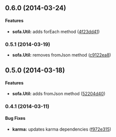 <a name="0.6.0"></a>
## 0.6.0 (2014-03-24)


#### Features

* **sofa.Util:** adds forEach method ([4f23dd41](https://github.com/sofa/sofa-core/commit/4f23dd41d69a09ec32adb752f7245079f466d7b6))


<a name="0.5.1"></a>
### 0.5.1 (2014-03-19)

* **sofa.Util:** removes fromJson method ([c9122ea8](https://github.com/sofa/sofa-core/commit/c9122ea84d40e26c3ad6fa09e15ae92eef27d25d))

<a name="0.5.0"></a>
## 0.5.0 (2014-03-18)


#### Features

* **sofa.Util:** adds fromJson method ([52204d40](https://github.com/sofa/sofa-core/commit/52204d40bd6e2084e00f5ab28b797266ca6671ef))


<a name="0.4.1"></a>
### 0.4.1 (2014-03-11)


#### Bug Fixes

* **karma:** updates karma dependencies ([f972e315](https://github.com/sofa/sofa-core/commit/f972e31574446de59bf3dcc5b0e7ee484375ded6))



